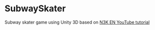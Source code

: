 # SubwaySkater
Subway skater game using Unity 3D based on [N3K EN YouTube tutorial](https://www.youtube.com/playlist?list=PLLH3mUGkfFCXQcNBz_FZDpqJfQlupTznd)

